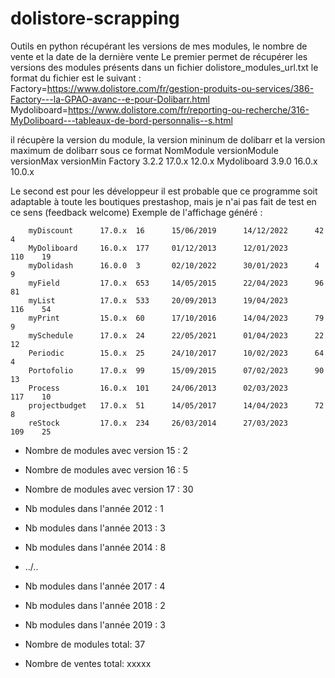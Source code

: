 # dolistore-scrapping
Outils en python récupérant les versions de mes modules, le nombre de vente et la date de la dernière vente
Le premier permet de récupérer les versions des modules présents dans un fichier dolistore_modules_url.txt
le format du fichier est le suivant :
        Factory=https://www.dolistore.com/fr/gestion-produits-ou-services/386-Factory---la-GPAO-avanc--e-pour-Dolibarr.html
        Mydoliboard=https://www.dolistore.com/fr/reporting-ou-recherche/316-MyDoliboard---tableaux-de-bord-personnalis--s.html

il récupère la version du module, la version mininum de dolibarr et la version maximum de dolibarr sous ce format
NomModule        versionModule   versionMax      versionMin
Factory           3.2.2           17.0.x          12.0.x
Mydoliboard       3.9.0           16.0.x          10.0.x



Le second est pour les développeur
il est probable que ce programme soit adaptable à toute les boutiques prestashop, mais je n'ai pas fait de test en ce sens (feedback welcome)
Exemple de l'affichage généré : 

        myDiscount      17.0.x  16      15/06/2019      14/12/2022      42     4
        MyDoliboard     16.0.x  177     01/12/2013      12/01/2023      110    19
        myDolidash      16.0.0  3       02/10/2022      30/01/2023      4      9
        myField         17.0.x  653     14/05/2015      22/04/2023      96     81
        myList          17.0.x  533     20/09/2013      19/04/2023      116    54
        myPrint         15.0.x  60      17/10/2016      14/04/2023      79     9
        mySchedule      17.0.x  24      22/05/2021      01/04/2023      22     12
        Periodic        15.0.x  25      24/10/2017      10/02/2023      64     4
        Portofolio      17.0.x  99      15/09/2015      07/02/2023      90     13
        Process         16.0.x  101     24/06/2013      02/03/2023      117    10
        projectbudget   17.0.x  51      14/05/2017      14/04/2023      72     8
        reStock         17.0.x  234     26/03/2014      27/03/2023      109    25

- Nombre de modules avec version 15 : 2
- Nombre de modules avec version 16 : 5
- Nombre de modules avec version 17 : 30

- Nb modules dans l'année 2012 : 1
- Nb modules dans l'année 2013 : 3
- Nb modules dans l'année 2014 : 8
- ../.. 
- Nb modules dans l'année 2017 : 4
- Nb modules dans l'année 2018 : 2
- Nb modules dans l'année 2019 : 3

- Nombre de modules total: 37
- Nombre de ventes total: xxxxx
